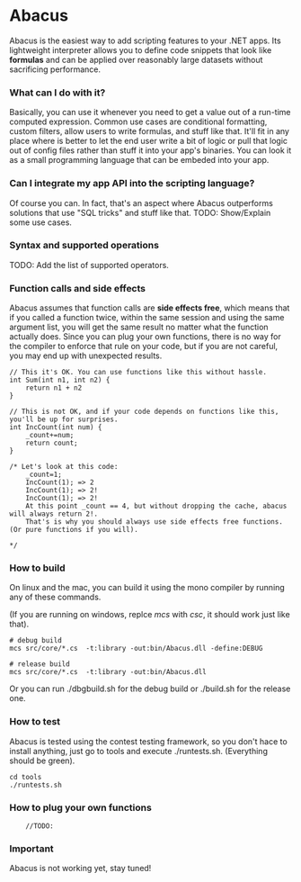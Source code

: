 # Abacus
Abacus is the easiest way to add scripting features to your .NET apps. Its 
lightweight interpreter allows you to define code snippets that look like 
__formulas__ and can be applied over reasonably large datasets
 without sacrificing performance. 

### What can I do with it?
Basically, you can use it whenever you need to get a value out of a run-time computed expression. Common use cases
 are conditional formatting, custom filters, allow users to write formulas, and stuff like that. It'll fit in any place
 where is better to let the end user write a bit of logic or pull that logic out of config 
files rather than stuff it into your app's binaries. 
You can look it as a small programming language that can be embeded into your app.

### Can I integrate my app API into the scripting language?
Of course you can. In fact, that's an aspect where Abacus outperforms solutions
that use "SQL tricks" and stuff like that.
TODO: Show/Explain some use cases.

### Syntax and supported operations
TODO: Add the list of supported operators.


### Function calls and side effects
Abacus assumes that function calls are **side effects free**, which means that if
you called a function twice, within the same session and using the same argument list, you will get the same result no matter what the function actually does. 
Since you can plug your own functions, there is no way for the compiler to enforce that rule 
on your code, but if you are not careful, you may end up with unexpected results.

```
// This it's OK. You can use functions like this without hassle.
int Sum(int n1, int n2) {
	return n1 + n2
}

// This is not OK, and if your code depends on functions like this, you'll be up for surprises.
int IncCount(int num) {
	_count+=num;
	return count;
}

/* Let's look at this code:
	_count=1;
	IncCount(1); => 2
	IncCount(1); => 2!
	IncCount(1); => 2!
	At this point _count == 4, but without dropping the cache, abacus will always return 2!.
	That's is why you should always use side effects free functions. (Or pure functions if you will).
	
*/

```


### How to build
On linux and the mac, you can build it using the mono compiler by running any of these commands.

(If you are running on windows, replce *mcs* with *csc*, it should work just like that).
```
# debug build
mcs src/core/*.cs  -t:library -out:bin/Abacus.dll -define:DEBUG

# release build
mcs src/core/*.cs  -t:library -out:bin/Abacus.dll
```

Or you can run ./dbgbuild.sh for the debug build or ./build.sh for the release one. 


### How to test
Abacus is tested using the contest testing framework, so you don't hace to install anything, just
go to tools and execute ./runtests.sh. (Everything should be green).
```
cd tools
./runtests.sh
```

### How to plug your own functions
```
	//TODO:
```


### Important
Abacus is not working yet, stay tuned!
